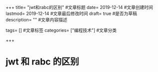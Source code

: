 +++
title= "jwt和rabc的区别" #文章标题
date= 2019-12-14 #文章创建时间
lastmod= 2019-12-14 #文章最后修改时间
draft= true #是否为草稿
description= "" #文章内容描述

tags= [] #文章标签
categories= ["编程技术"] #文章分类

+++

# jwt 和 rabc 的区别
